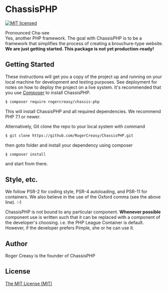 # ChassisPHP
[![MIT licensed](https://img.shields.io/badge/license-MIT-blue.svg)](./LICENSE)

Pronounced Cha-see <br>
Yes, another PHP framework. The goal with ChassisPHP is to be a framework that simplifies the process of creating a brouchure-type website.
**We are just getting started. This package is not yet production-ready!**

## Getting Started

These instructions will get you a copy of the project up and running on your local machine for development and testing purposes. See deployment for notes on how to deploy the project on a live system.
It's recommended that you use [Composer](https://getcomposer.org/) to install ChassisPHP.

```bash
$ composer require rogercreasy/chassis-php
```
This will install ChassisPHP and all required dependencies. We recommend PHP 7.1 or newer.

Alternatively, Git clone the repo to your local system with command
```bash
$ git clone https://github.com/RogerCreasy/ChassisPHP.git
```
then goto folder and install your dependency using composer
```bash
$ composer install
```
and start from there.

## Style, etc.

We follow PSR-2 for coding style, PSR-4 autoloading, and PSR-11 for containers.
We also believe in the use of the Oxford comma (see the above line).  :-)

ChassisPHP is not bound to any particular component. **Whenever possible** component use is written such that it can be replaced with a component of the developer's choosing. i.e. the PHP League Container is default. However, if the developer prefers Pimple, she or he can use it.

## Author

Roger Creasy is the founder of ChassisPHP

## License
[The MIT License (MIT)](LICENSE)
